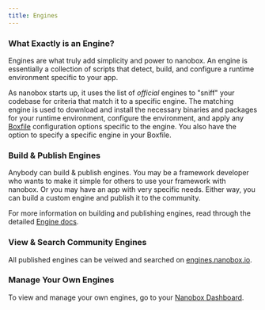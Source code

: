 ```yaml
---
title: Engines
---
```


### What Exactly is an Engine?
Engines are what truly add simplicity and power to nanobox. An engine is essentially a collection of scripts that detect, build, and configure a runtime environment specific to your app.

As nanobox starts up, it uses the list of *official* engines to "sniff" your codebase for criteria that match it to a specific engine. The matching engine is used to download and install the necessary binaries and packages for your runtime environment, configure the environment, and apply any [Boxfile](/getting-started/boxfile/) configuration options specific to the engine. You also have the option to specify a specific engine in your Boxfile.

### Build & Publish Engines
Anybody can build & publish engines. You may be a framework developer who wants to make it simple for others to use your framework with nanobox. Or you may have an app with very specific needs. Either way, you can build a custom engine and publish it to the community.

For more information on building and publishing engines, read through the detailed [Engine docs](/engines/).

### View & Search Community Engines
All published engines can be veiwed and searched on [engines.nanobox.io](http://engines.nanobox.io).

### Manage Your Own Engines
To view and manage your own engines, go to your [Nanobox Dashboard](https://dashboard.nanobox.io).